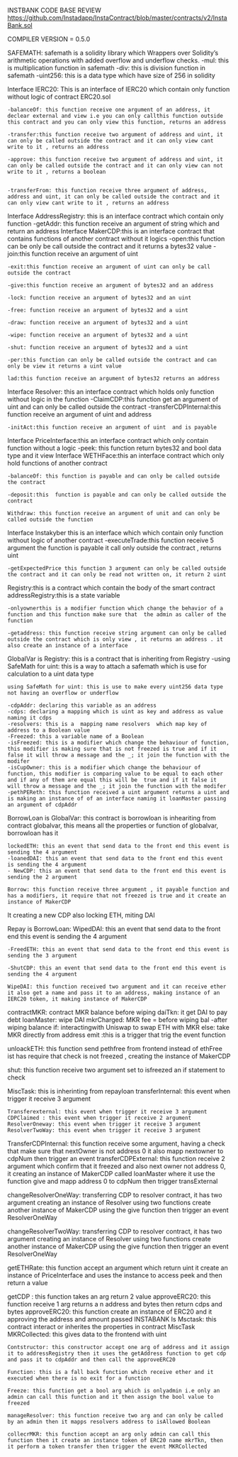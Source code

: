 INSTBANK CODE BASE REVIEW
https://github.com/Instadapp/InstaContract/blob/master/contracts/v2/InstaBank.sol

COMPILER VERSION = 0.5.0

SAFEMATH: safemath is a solidity library which Wrappers over Solidity’s arithmetic operations with added overflow and underflow checks.
	-mul: this is multiplication function in safemath
	-div: this is division function in safemath
	-uint256: this is a data type which have size of 256 in solidity


Interface IERC20: This is an interface of IERC20 which contain only function without logic of contract ERC20.sol 

	-balanceOf: this function receive one argument of an address, it declear external and view i.e you can only callthis function outside this contract and you can only view this function, returns an address

	-transfer:this function receive two argument of address and uint, it can only be called outside the contract and it can only view cant write to it , returns an address

	-approve: this function receive two argument of address and uint, it can only be called outside the contract and it can only view can not  write to it , returns a boolean


	-transferFrom: this function receive three argument of address, address and uint, it can only be called outside the contract and it can only view cant write to it , returns an address

Interface AddressRegistry: this is an interface contract which contain only function 
	-getAddr: this function receive an argument of string which and return an address
Interface MakerCDP:this is an interface contract that contains functions of another contract without it logics
	-open:this function can be only be call outside the contract and it returns a bytes32 value
	-join:this function receive an argument of uint

	-exit:this function receive an argument of uint can only be call outside the contract 

	-give:this function receive an argument of bytes32 and an address 

	-lock: function receive an argument of bytes32 and an uint

	-free: function receive an argument of bytes32 and a uint

	-draw: function receive an argument of bytes32 and a uint

	-wipe: function receive an argument of bytes32 and a uint

	-shut: function receive an argument of bytes32 and a uint

	-per:this function can only be called outside the contract and can only be view it returns a uint value
    
	lad:this function receive an argument of bytes32 returns an address
Interface Resolver: this an interface contract which holds only function without logic in the function 
	-ClaimCDP:this function get an argument of uint and can only be called outside the contract 
	-transferCDPInternal:this  function receive an argument of uint and address 
 
	-initAct:this function receive an argument of uint  and is payable 
Interface PriceInterface:this an interface contract which only contain  function without a logic 
	-peek: this function return bytes32 and bool data type and it view
Interface WETHFace:this an interface contract which only hold functions of another contract

	-balanceOf: this function is payable and can only be called outside the contract 

	-deposit:this  function is payable and can only be called outside the contract

	Withdraw: this function receive an argument of unit and can only be called outside the function

Interface Instakyber this is an interface which which contain only function without logic of another contract
	-executeTrade:this function receive 5 argument the function is payable it call only outside the contract , returns uint

	-getExpectedPrice this function 3 argument can only be called outside the contract and it can only be read not written on, it return 2 uint 

Registry:this is a contract which contain the body of the smart contract
	addressRegistry:this is a state  variable 

	-onlyownerthis is a modifier function which change the behavior of a function and this function make sure that  the admin as caller of the function  

	-getaddress: this function receive string argument can only be called outside the contract which is only view , it returns an address . it also create an instance of a interface 

GlobalVar is Registry: this is a contract that is inheriting from Registry
    	-using SafeMath for uint: this is a way to attach a safemath which is use for calculation to a uint data type 

    using SafeMath for uint: this is use to make every uint256 data type not having an overflow or underflow

	-cdpAddr: declaring this variable as an address
	-cdps: declaring a mapping which is uint as key and address as value naming it cdps
	-resolvers: this is a  mapping name resolvers  which map key of address to a Boolean value
	-Freezed: this a variable name of a Boolean 
	-isFreezed: this is a modifier which change the behaviour of function, this modifier is making sure that is not freezed is true and if it false it will throw a message and the _; it join the function with the modifer
	-isCupOwner: this is a modifier which change the behaviour of function, this modifier is comparing value to be equal to each other and if any of them are equal this will be  true and if it false it will throw a message and the _; it join the function with the modifer
	-pethPEReth: this function received a uint argument returns a uint and is making an instance of of an interface naming it loanMaster passing an argument of cdpAddr

BorrowLoan is GlobalVar: this contract is borrowloan is inheariting from contract globalvar, this means all the properties or function of globalvar, borrowloan has it
	
	lockedETH: this an event that send data to the front end this event is sending the 4 argument  
	-loanedDAI: this an event that send data to the front end this event is sending the 4 argument  
	- NewCDP: this an event that send data to the front end this event is sending the 2 argument  
	
	Borrow: this function receive three argument , it payable function and has a modifiers, it require that not freezed is true and it create an instance of MakerCDP 
It creating a new CDP  also locking ETH, miting DAI

Repay is BorrowLoan: 
	WipedDAI: this an event that send data to the front end this event is sending the 4 argument  

	-FreedETH: this an event that send data to the front end this event is sending the 3 argument  

	-ShutCDP: this an event that send data to the front end this event is sending the 4 argument  

	WipeDAI: this function received two argument and it can receive ether it also get a name and pass it to an address, making instance of an IERC20 token, it making instance of MakerCDP
contractMKR: contract MKR balance before wiping
daiTkn: it get DAI to pay debt
loanMaster: wipe DAI
mkrCharged: MKR fee = before wiping bal -after wiping balance
if: interactingwith Uniswap to swap ETH with MKR
else: take MKR directly from address
emit :this is a trigger that trig the event function 

unloackETH: this function  send pethfree from frontend instead of ethFree ist has require that check is not freezed , creating the instance of MakerCDP

shut: this function receive two argument set to isfreezed an if statement to check 

MiscTask: this is inherinting from repayloan 
		transferInternal: this event when trigger it receive 3 argument

	Transferexternal: this event when trigger it receive 3 argument
	CDPClaimed : this event when trigger it receive 2 argument
	ResolverOneway: this event when trigger it receive 3 argument
	ResolverTwoWay: this event when trigger it receive 3 argument
TransferCDPInternal: this function receive some argument, having a check that make sure that nextOwner is not address 0 it also mapp nextowner to cdpNum then trigger an event 
transferCDPExternal: this function receive 2 argument which confirm that it freezed and also next owner not address 0, it creating an instance of MakerCDP called loanMaster where it use the function give and mapp address 0 to cdpNum then trigger transExternal 

changeResolverOneWay: transferring CDP to resolver contract, it has two argument creating an instance of Resolver using two functions create another instance of MakerCDP using the give function then trigger an event ResolverOneWay

changeResolverTwoWay: transferring CDP to resolver contract, it has two argument creating an instance of Resolver using two functions create another instance of MakerCDP using the give function then trigger an event ResolverOneWay

getETHRate: this function accept an argument which return uint it create an instance of PriceInterface and uses the instance to access peek and then return a  value

getCDP : this function takes an arg return 2 value 
approveERC20: this function receive 1 arg returns a n address and bytes  then return cdps and bytes 
approveERC20: this function create an instance of ERC20 and it approving the address and amount passed 
INSTABANK Is Msctask: this contract interact or inherites the properties in contract MiscTask
	MKRCollected: this gives data to the frontend with uint
	
	Contstructor: this constructor accept one arg of address and it assign it to addressRegistry then it uses the getAddress function to get cdp and pass it to cdpAddr and then call the approveERC20
	
	Function: this is a fall back function which receive ether and it executed when there is no exit for a function
	
	Freeze: this function get a bool arg which is onlyadmin i.e only an admin can call this function and it then assign the bool value to freezed

	manageResolver: this function receive two arg and can only be called by an admin then it mapps resolvers address to isAllowed Boolean 

	collecrMKR: this function accept an arg only admin can call this function then it create an instance token of ERC20 name mkrTkn, then it perform a token transfer then trigger the event MKRCollected  



 




